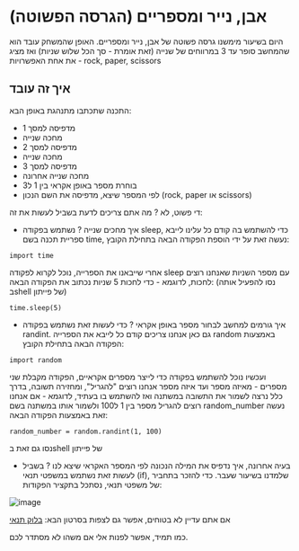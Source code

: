 # אבן, נייר ומספריים (הגרסה הפשוטה)
היום בשיעור מימשנו גרסה פשוטה של אבן, נייר ומספריים. 
האופן שהמשחק עובד הוא שהמחשב סופר עד 3 במרווחים של שנייה (זאת אומרת - סך הכל שלוש שניות) 
ואז מציג את אחת האפשרויות - rock, paper, scissors 

## איך זה עובד

התכנה שתכתבו מתנהגת באופן הבא: 
- מדפיסה למסך 1
- מחכה שנייה 
- מדפיסה למסך 2
- מחכה שנייה 
- מדפיסה למסך 3
- מחכה שנייה אחרונה
- בוחרת מספר באופן אקראי בין 1 ל3 
- לפי המספר שיצא, מדפיסה את השם הנכון (rock, paper או scissors)

די פשוט, לא ? מה אתם צריכים לדעת בשביל לעשות את זה: 

- איך מחכים שנייה ? נשתמש בפקודה sleep, כדי להשתמש בה קודם כל עלינו לייבא ספריית תכנה בשם time, נעשה זאת על ידי הוספת הפקודה הבאה בתחילת הקובץ:

`import time`

אחרי שייבאנו את הספרייה, נוכל לקרוא לפקודה sleep עם מספר השניות שאנחנו רוצים לחכות, לדוגמא - כדי לחכות 5 שניות נכתוב את הפקודה הבאה: (נסו להפעיל אותה בshell של פייתון) 

`time.sleep(5)`

- איך גורמים למחשב לבחור מספר באופן אקראי ? כדי לעשות זאת נשתמש בפקודה randint. גם כאן אנחנו צריכים קודם כל לייבא את הספרייה random באמצעות הפקודה הבאה בתחילת הקובץ:

`import random`

ועכשיו נוכל להשתמש בפקודה כדי לייצר מספרים אקראיים, הפקודה מקבלת שני מספרים - מאיזה מספר ועד איזה מספר אנחנו רוצים "להגריל", ומחזירה תשובה, בדרך כלל נרצה לשמור את התשובה במשתנה ואז להשתמש בו בעתיד, 
לדוגמא - אם אנחנו רוצים להגריל מספר בין 1 ל100 ולשמור אותו במשתנה בשם random_number נעשה זאת באמצעות הפקודה הבאה:

`random_number = random.randint(1, 100) `

נסו גם זאת בshell של פייתון

- בעיה אחרונה, איך נדפיס את המילה הנכונה לפי המספר האקראי שיצא לנו ? בשביל לעשות זאת נשתמש במשפטי תנאי (if), שלמדנו בשיעור שעבר. כדי להזכר בתחביר של משפטי תנאי, נסתכל בתקציר הפקודות:

![image](https://github.com/weiss-gal/data_science_project/assets/8408299/c7c1ba00-0e31-4b18-982a-c210c8cb356f)

אם אתם עדיין לא בטוחים, אפשר גם לצפות בסרטון הבא:
[בלוק תנאי](https://www.youtube.com/watch?v=szJSPysta0Q&list=PLi5wNsn0QX4hAgdAqawlYt5_v_CoX6Q1n&index=15)

כמו תמיד, אפשר לפנות אלי אם משהו לא מסתדר לכם. 
